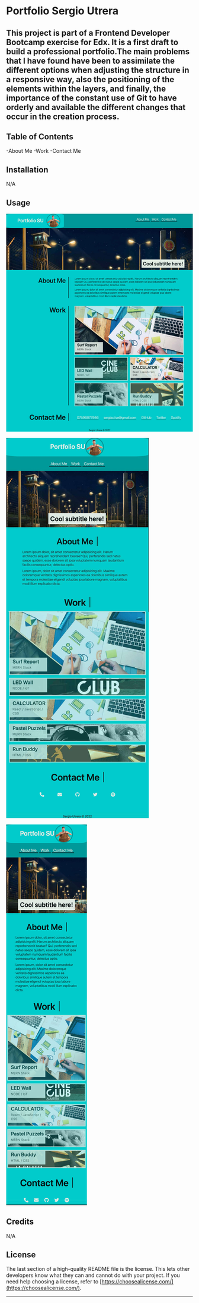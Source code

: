 # Portfolio Sergio Utrera

## This project is part of a Frontend Developer Bootcamp exercise for Edx. It is a first draft to build a professional portfolio.The main problems that I have found have been to assimilate the different options when adjusting the structure in a responsive way, also the positioning of the elements within the layers, and finally, the importance of the constant use of Git to have orderly and available the different changes that occur in the creation process.

## Table of Contents

-About Me
-Work
-Contact Me

## Installation

N/A

## Usage

![image](/assets/images/scshot-desktop.jpg)


![image](/assets/images/scshot-tablet.jpg)


![image](/assets/images/scshot-mobile.jpg)


## Credits

N/A

## License

The last section of a high-quality README file is the license. This lets other developers know what they can and cannot do with your project. If you need help choosing a license, refer to [https://choosealicense.com/](https://choosealicense.com/).

---